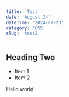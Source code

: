 ```yaml
---
title: 'Test'
date: 'August 24'
dateTime: '2024-07-23'
category: 'CSS'
slug: 'test2'
---
```


## Heading Two
- Item 1
- Item 2

Hello world!